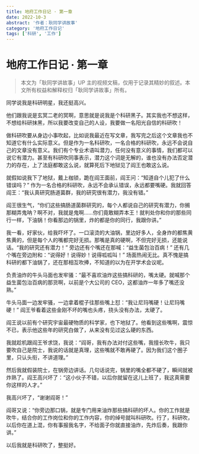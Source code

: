 ```yaml
---
title: 地府工作日记 · 第一章
date: 2022-10-3
abstract: '作者：耿同学讲故事'
category: '地府工作日记'
tags: ['科研', '工作']
---
```


# 地府工作日记 · 第一章

> 本文为「耿同学讲故事」UP 主的视频文稿，仅用于记录其精妙的叙述。本文所有权益和解释权归「耿同学讲故事」所有。

同学说我是科研明星，我还挺高兴。

他们跟我说是玄冥二老的冥啊，意思就是说我是个科研黑子。其实我也不想这样，不想给科研抹黑，所以我要改变自己的人设，我要做一名阳光自信的科研吹！

做科研吹要从身边小事吹起，比如说我最近在写文章，我写完之后这个文章我也不知道它有什么实际意义。但是作为一名科研吹，一名合格的科研吹，永远不会说自己的文章没有意义。我们有个专业术语叫潜力，任何没有意义的事情，我们都可以说它有潜力。甚至有科研吹同事表示，潜力这个词是无解的，谁也没有办法否定潜力的存在，上了法庭都敢这么说，就算死后下地狱见了阎王也敢这么说。

就假如说我下了地狱，戴上枷锁，跪在阎王面前，阎王问：“知道自个儿犯了什么错误吗？” 作为一名合格的科研吹，永远不会承认错误，永远都要嘴硬。我就回答阎王：“我认真研究肠道菌群，我的研究很有潜力，我没有错。”

阎王很生气，“你们这些搞肠道菌群研究的，每个人都说自己的研究有潜力，你搁那糊弄鬼呐？啊不对，我就是鬼啊……你们竟敢糊弄本王！就判处你和你的那些同行一样，下油锅！你看那边的锅里，炸的都是你的同行，我跟你讲。”

我一看，好家伙，给我吓坏了。一口滚烫的大油锅，里边好多人，全身炸的都焦黄焦黄的，但是每个人的嘴都完好无损。那嘴是真的硬啊，不但完好无损，还能说话。“我的研究还有潜力！” 旁边还有个嘴还在那喊：“益生菌包治百病！” 还有几个嘴在旁边附和：“说得好！说得妙！说得呱呱叫！” 场面热闹无比。真不愧是搞科研的都下油锅了，还在那相互吹捧，不知道的以为在开学术会议呢。

负责油炸的牛头马面也发牢骚：“最不喜欢油炸这些搞科研的，嘴太硬。就喊那个益生菌包治百病的那货啊，以前是个大公司的 CEO，这都油炸一年多了嘴还没熟。”

牛头马面一边发牢骚，一边拿着棍子往那些嘴上怼：“我让尼玛嘴硬！让尼玛嘴硬！” 阎王爷看着这些金刚不坏的嘴也头疼，挠头没有办法，太硬了。

阎王说以前有个研究宇宙最硬物质的科学家，也下地狱了。他看到这些嘴啊，震惊不已，表示他这些年的研究白做了，从来没有见过这么硬的东西。

我就趁机跟阎王爷求饶，我说：“阎哥，我有办法对付这些嘴，我擅长吹牛，我只要吹自己是院士，我说的话就是真理，这些嘴就不敢再硬了。因为我们这个圈子里，只认头衔，不讲道理。”

然后我就假装院士，在锅旁边讲话。几句话说完，锅里的嘴全都不硬了，瞬间就被炸熟了。阎王高兴坏了：“这小伙子不错，以后你就留在这儿上班了，我这真需要你这样的人才。”

我高兴坏了，“谢谢阎哥！”

阎哥又说：“你旁边那口锅，就是专门用来油炸那些搞科研的坏人。你的工作就是吹牛，结合你的工作岗位和你的工作内容，你的绰号就叫科研吹。行了，科研吹，以后你在道上混，你有事报我名字，不给面子你就直接油炸，先炸后奏，我跟你讲。”

以后我就是科研吹了，整挺好。
